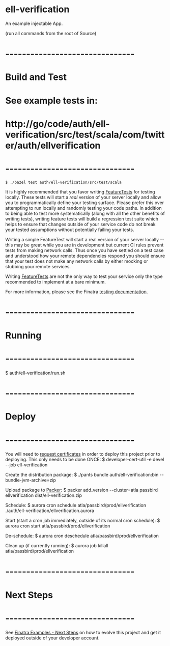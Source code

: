 ell-verification
==========
An example injectable App.

(run all commands from the root of Source)

# -------------------------------
# Build and Test
#
# See example tests in:
# http://go/code/auth/ell-verification/src/test/scala/com/twitter/auth/ellverification
# -------------------------------

    $ ./bazel test auth/ell-verification/src/test/scala

It is highly recommended that you favor writing [FeatureTests](http://twitter.github.io/finatra/user-guide/testing/#feature-tests)
for testing locally. These tests will start a *real* version of your server locally and allow you to 
programmatically define your testing surface. Please prefer this over attempting to run locally and 
randomly testing your code paths. In addition to being able to test more systematically (along with 
all the other benefits of writing tests), writing feature tests will build a regression test suite 
which helps to ensure that changes outside of your service code do not break your tested assumptions 
without potentially failing your tests.

Writing a simple FeatureTest will start a real version of your server locally -- this may be great 
while you are in development but current CI rules prevent tests from making network calls. Thus once 
you have settled on a test case and understood how your remote dependencies respond you should ensure 
that your test does not make any network calls by either mocking or stubbing your remote services.

Writing [FeatureTests](http://twitter.github.io/finatra/user-guide/testing/#feature-tests) are not the only way to test
your service only the type recommended to implement at a bare minimum.

For more information, please see the Finatra [testing documentation](http://twitter.github.io/finatra/user-guide/testing/).

# -------------------------------
# Running
# -------------------------------
  $ auth/ell-verification/run.sh
  

# -------------------------------
# Deploy
# -------------------------------

You will need to [request certificates](https://docbird.twitter.biz/service_authentication/howto/credentials.html#method-2-developer-certs) in order to deploy this project prior to deploying.
This only needs to be done ONCE:
    $ developer-cert-util -e devel --job ell-verification

Create the distribution package:
    $ ./pants bundle auth/ell-verification:bin --bundle-jvm-archive=zip

Upload package to [Packer](http://go/packer):
    $ packer add_version --cluster=atla passbird ellverification dist/ell-verification.zip

Schedule:
    $ aurora cron schedule atla/passbird/prod/ellverification ./auth/ell-verification/ellverification.aurora

Start (start a cron job immediately, outside of its normal cron schedule):
    $ aurora cron start atla/passbird/prod/ellverification

De-schedule:
    $ aurora cron deschedule atla/passbird/prod/ellverification

Clean up (if currently running):
    $ aurora job killall atla/passbird/prod/ellverification

# -------------------------------
# Next Steps
# -------------------------------

See [Finatra Examples - Next Steps](https://go.twitter.biz/finatra-examples-next-steps) on how to
evolve this project and get it deployed outside of your developer account.
